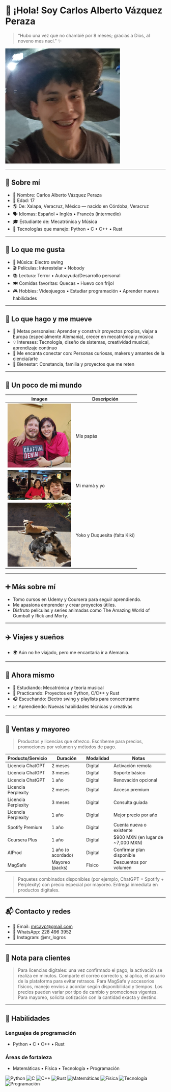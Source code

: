# 👋 ¡Hola! Soy Carlos Alberto Vázquez Peraza

> “Hubo una vez que no chambié por 8 meses; gracias a Dios, al noveno mes nací.” ✨

<!-- Foto principal -->
<img src="./recursos/imgs/yo.jpg" alt="Foto de perfil" width="360" />

---

## 🪪 Sobre mí
- 👤 Nombre: Carlos Alberto Vázquez Peraza
- 🎂 Edad: 17
- 🌎 De: Xalapa, Veracruz, México — nacido en Córdoba, Veracruz
- 🗣️ Idiomas: Español • Inglés • Francés (intermedio)
- 🎓 Estudiante de: Mecatrónica y Música
- 🔧 Tecnologías que manejo: Python • C • C++ • Rust

---

## 💫 Lo que me gusta
- 🎵 Música: Electro swing
- 🎬 Películas: Interestelar • Nobody
- 📚 Lectura: Terror • Autoayuda/Desarrollo personal
- 🍽️ Comidas favoritas: Quecas • Huevo con frijol
- 🎮 Hobbies: Videojuegos • Estudiar programación • Aprender nuevas habilidades

---

## 🌱 Lo que hago y me mueve
- 🎯 Metas personales: Aprender y construir proyectos propios, viajar a Europa (especialmente Alemania), crecer en mecatrónica y música
- 💡 Intereses: Tecnología, diseño de sistemas, creatividad musical, aprendizaje continuo
- 🤝 Me encanta conectar con: Personas curiosas, makers y amantes de la ciencia/arte
- 🧘 Bienestar: Constancia, familia y proyectos que me reten

---

## 📸 Un poco de mi mundo

<!-- Tabla en HTML puro para compatibilidad con GitHub Pages/MkDocs -->
<table>
  <thead>
    <tr>
      <th>Imagen</th>
      <th>Descripción</th>
    </tr>
  </thead>
  <tbody>
    <tr>
      <td><img src="./recursos/imgs/papas.jpg" alt="Mis papás" width="200"></td>
      <td>Mis papás</td>
    </tr>
    <tr>
      <td><img src="./recursos/imgs/mami.jpg" alt="Mi mamá y yo" width="200"></td>
      <td>Mi mamá y yo</td>
    </tr>
    <tr>
      <td><img src="./recursos/imgs/mascotas.jpg" alt="Yoko y Duquesita (falta Kiki)" width="200"></td>
      <td>Yoko y Duquesita (falta Kiki)</td>
    </tr>
  </tbody>
</table>

---

## ➕ Más sobre mí
- Tomo cursos en Udemy y Coursera para seguir aprendiendo.
- Me apasiona emprender y crear proyectos útiles.
- Disfruto películas y series animadas como The Amazing World of Gumball y Rick and Morty.

---

## ✈️ Viajes y sueños
- 🌍 Aún no he viajado, pero me encantaría ir a Alemania.

---

## 🧠 Ahora mismo
- 📖 Estudiando: Mecatrónica y teoría musical
- 🧪 Practicando: Proyectos en Python, C/C++ y Rust
- 🎧 Escuchando: Electro swing y playlists para concentrarme
- 📈 Aprendiendo: Nuevas habilidades técnicas y creativas

---

## 🛒 Ventas y mayoreo

> Productos y licencias que ofrezco. Escríbeme para precios, promociones por volumen y métodos de pago.

| Producto/Servicio   | Duración            | Modalidad | Notas |
| ---                 | ---                 | ---       | --- |
| Licencia ChatGPT    | 2 meses             | Digital   | Activación remota |
| Licencia ChatGPT    | 3 meses             | Digital   | Soporte básico |
| Licencia ChatGPT    | 1 año               | Digital   | Renovación opcional |
| Licencia Perplexity | 2 meses             | Digital   | Acceso premium |
| Licencia Perplexity | 3 meses             | Digital   | Consulta guiada |
| Licencia Perplexity | 1 año               | Digital   | Mejor precio por año |
| Spotify Premium     | 1 año               | Digital   | Cuenta nueva o existente |
| Coursera Plus       | 1 año               | Digital   | $900 MXN (en lugar de ~7,000 MXN) |
| AIProd              | 1 año (o acordado)  | Digital   | Confirmar plan disponible |
| MagSafe             | Mayoreo (packs)     | Físico    | Descuentos por volumen |

> Paquetes combinados disponibles (por ejemplo, ChatGPT + Spotify + Perplexity) con precio especial por mayoreo. Entrega inmediata en productos digitales.

---

## 📬 Contacto y redes
- 📧 Email: mrcavp@gmail.com
- 📱 WhatsApp: 228 496 3952
- 📸 Instagram: @mr_logros

---

## 📌 Nota para clientes
> Para licencias digitales: una vez confirmado el pago, la activación se realiza en minutos. Comparte el correo correcto y, si aplica, el usuario de la plataforma para evitar retrasos. Para MagSafe y accesorios físicos, manejo envíos a acordar según disponibilidad y tiempos. Los precios pueden variar por tipo de cambio y promociones vigentes. Para mayoreo, solicita cotización con la cantidad exacta y destino.

---

## 🧰 Habilidades

### Lenguajes de programación
- Python • C • C++ • Rust

### Áreas de fortaleza
- Matemáticas • Física • Tecnología • Programación

<!-- Badges en líneas separadas para máxima compatibilidad -->
<img src="https://img.shields.io/badge/Python-3776AB?logo=python&logoColor=white" alt="Python">
<img src="https://img.shields.io/badge/C-A8B9CC?logo=c&logoColor=black" alt="C">
<img src="https://img.shields.io/badge/C++-00599C?logo=c%2B%2B&logoColor=white" alt="C++">
<img src="https://img.shields.io/badge/Rust-000000?logo=rust&logoColor=white" alt="Rust">
<img src="https://img.shields.io/badge/Matem%C3%A1ticas-L%C3%B3gica%20%7C%20C%C3%A1lculo-blue" alt="Matemáticas">
<img src="https://img.shields.io/badge/F%C3%ADsica-Mec%C3%A1nica%20%7C%20Electr%C3%B3nica-purple" alt="Física">
<img src="https://img.shields.io/badge/Tecnolog%C3%ADa-Maker%20%7C%20Mecatr%C3%B3nica-green" alt="Tecnología">
<img src="https://img.shields.io/badge/Programaci%C3%B3n-Aprendizaje%20continuo-orange" alt="Programación">
